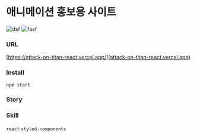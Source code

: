 # 애니메이션 홍보용 사이트
![dsf](https://user-images.githubusercontent.com/91578173/175765579-c0b38587-d842-4317-85ea-ea66a336996d.png)
![fasf](https://user-images.githubusercontent.com/91578173/175765576-6933c010-dbec-42f5-919e-0f68676848ef.png)



### URL
[https://attack-on-titan-react.vercel.app/](attack-on-titan-react.vercel.app)

### Install
    npm start

### Story


### Skill
`react` `styled-components`

